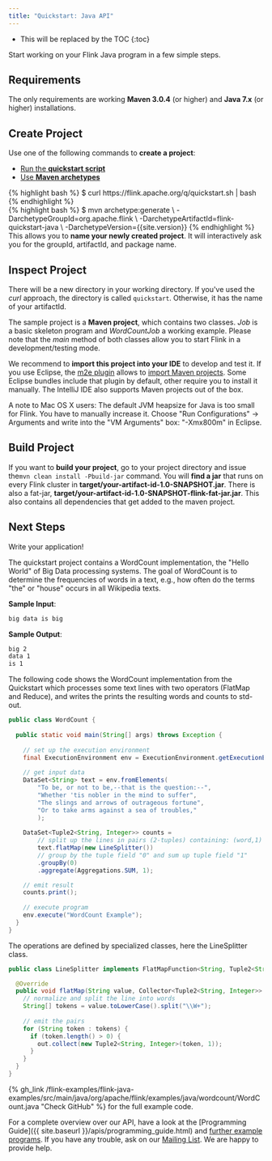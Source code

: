 ```yaml
---
title: "Quickstart: Java API"
---
```

<!--
Licensed to the Apache Software Foundation (ASF) under one
or more contributor license agreements.  See the NOTICE file
distributed with this work for additional information
regarding copyright ownership.  The ASF licenses this file
to you under the Apache License, Version 2.0 (the
"License"); you may not use this file except in compliance
with the License.  You may obtain a copy of the License at

  http://www.apache.org/licenses/LICENSE-2.0

Unless required by applicable law or agreed to in writing,
software distributed under the License is distributed on an
"AS IS" BASIS, WITHOUT WARRANTIES OR CONDITIONS OF ANY
KIND, either express or implied.  See the License for the
specific language governing permissions and limitations
under the License.
-->

* This will be replaced by the TOC
{:toc}

Start working on your Flink Java program in a few simple steps.


## Requirements

The only requirements are working __Maven 3.0.4__ (or higher) and __Java 7.x__ (or higher) installations.

## Create Project

Use one of the following commands to __create a project__:

<ul class="nav nav-tabs" style="border-bottom: none;">
    <li class="active"><a href="#quickstart-script" data-toggle="tab">Run the <strong>quickstart script</strong></a></li>
    <li><a href="#maven-archetype" data-toggle="tab">Use <strong>Maven archetypes</strong></a></li>
</ul>
<div class="tab-content">
    <div class="tab-pane active" id="quickstart-script">
    {% highlight bash %}
    $ curl https://flink.apache.org/q/quickstart.sh | bash
    {% endhighlight %}
    </div>
    <div class="tab-pane" id="maven-archetype">
    {% highlight bash %}
    $ mvn archetype:generate                             \
      -DarchetypeGroupId=org.apache.flink              \
      -DarchetypeArtifactId=flink-quickstart-java            \
      -DarchetypeVersion={{site.version}}
    {% endhighlight %}
        This allows you to <strong>name your newly created project</strong>. It will interactively ask you for the groupId, artifactId, and package name.
    </div>
</div>

## Inspect Project

There will be a new directory in your working directory. If you've used the _curl_ approach, the directory is called `quickstart`. Otherwise, it has the name of your artifactId.

The sample project is a __Maven project__, which contains two classes. _Job_ is a basic skeleton program and _WordCountJob_ a working example. Please note that the _main_ method of both classes allow you to start Flink in a development/testing mode.

We recommend to __import this project into your IDE__ to develop and test it. If you use Eclipse, the [m2e plugin](http://www.eclipse.org/m2e/) allows to [import Maven projects](http://books.sonatype.com/m2eclipse-book/reference/creating-sect-importing-projects.html#fig-creating-import). Some Eclipse bundles include that plugin by default, other require you to install it manually. The IntelliJ IDE also supports Maven projects out of the box.


A note to Mac OS X users: The default JVM heapsize for Java is too small for Flink. You have to manually increase it. Choose "Run Configurations" -> Arguments and write into the "VM Arguments" box: "-Xmx800m" in Eclipse.

## Build Project

If you want to __build your project__, go to your project directory and issue the`mvn clean install -Pbuild-jar` command. You will __find a jar__ that runs on every Flink cluster in __target/your-artifact-id-1.0-SNAPSHOT.jar__. There is also a fat-jar,  __target/your-artifact-id-1.0-SNAPSHOT-flink-fat-jar.jar__. This
also contains all dependencies that get added to the maven project.

## Next Steps

Write your application!

The quickstart project contains a WordCount implementation, the "Hello World" of Big Data processing systems. The goal of WordCount is to determine the frequencies of words in a text, e.g., how often do the terms "the" or "house" occurs in all Wikipedia texts.

__Sample Input__:

~~~bash
big data is big
~~~

__Sample Output__:

~~~bash
big 2
data 1
is 1
~~~

The following code shows the WordCount implementation from the Quickstart which processes some text lines with two operators (FlatMap and Reduce), and writes the prints the resulting words and counts to std-out.

~~~java
public class WordCount {
  
  public static void main(String[] args) throws Exception {
    
    // set up the execution environment
    final ExecutionEnvironment env = ExecutionEnvironment.getExecutionEnvironment();
    
    // get input data
    DataSet<String> text = env.fromElements(
        "To be, or not to be,--that is the question:--",
        "Whether 'tis nobler in the mind to suffer",
        "The slings and arrows of outrageous fortune",
        "Or to take arms against a sea of troubles,"
        );
    
    DataSet<Tuple2<String, Integer>> counts = 
        // split up the lines in pairs (2-tuples) containing: (word,1)
        text.flatMap(new LineSplitter())
        // group by the tuple field "0" and sum up tuple field "1"
        .groupBy(0)
        .aggregate(Aggregations.SUM, 1);

    // emit result
    counts.print();
    
    // execute program
    env.execute("WordCount Example");
  }
}
~~~

The operations are defined by specialized classes, here the LineSplitter class.

~~~java
public class LineSplitter implements FlatMapFunction<String, Tuple2<String, Integer>> {

  @Override
  public void flatMap(String value, Collector<Tuple2<String, Integer>> out) {
    // normalize and split the line into words
    String[] tokens = value.toLowerCase().split("\\W+");
    
    // emit the pairs
    for (String token : tokens) {
      if (token.length() > 0) {
        out.collect(new Tuple2<String, Integer>(token, 1));
      }
    }
  }
}
~~~

{% gh_link /flink-examples/flink-java-examples/src/main/java/org/apache/flink/examples/java/wordcount/WordCount.java "Check GitHub" %} for the full example code.

For a complete overview over our API, have a look at the [Programming Guide]({{ site.baseurl }}/apis/programming_guide.html) and [further example programs](examples.html). If you have any trouble, ask on our [Mailing List](http://mail-archives.apache.org/mod_mbox/flink-dev/). We are happy to provide help.


